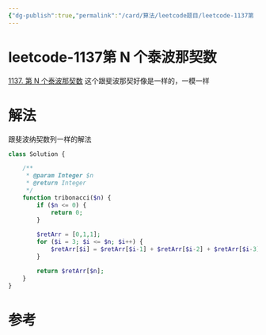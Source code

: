 ```yaml
---
{"dg-publish":true,"permalink":"/card/算法/leetcode题目/leetcode-1137第 N 个泰波那契数/","tags":["leetcode"],"noteIcon":"2","created":"2023-02-26T18:03:27+08:00","updated":"2024-09-09T14:55:02+08:00"}
---
```



# leetcode-1137第 N 个泰波那契数

[1137. 第 N 个泰波那契数](https://leetcode-cn.com/problems/n-th-tribonacci-number/)
这个跟斐波那契好像是一样的，一模一样

# 解法

跟斐波纳契数列一样的解法

``` php
class Solution {

    /**
     * @param Integer $n
     * @return Integer
     */
    function tribonacci($n) {
        if ($n <= 0) {
            return 0;
        }
        
        $retArr = [0,1,1];
        for ($i = 3; $i <= $n; $i++) {
            $retArr[$i] = $retArr[$i-1] + $retArr[$i-2] + $retArr[$i-3];
        }

        return $retArr[$n];
    }
}
```

# 参考
